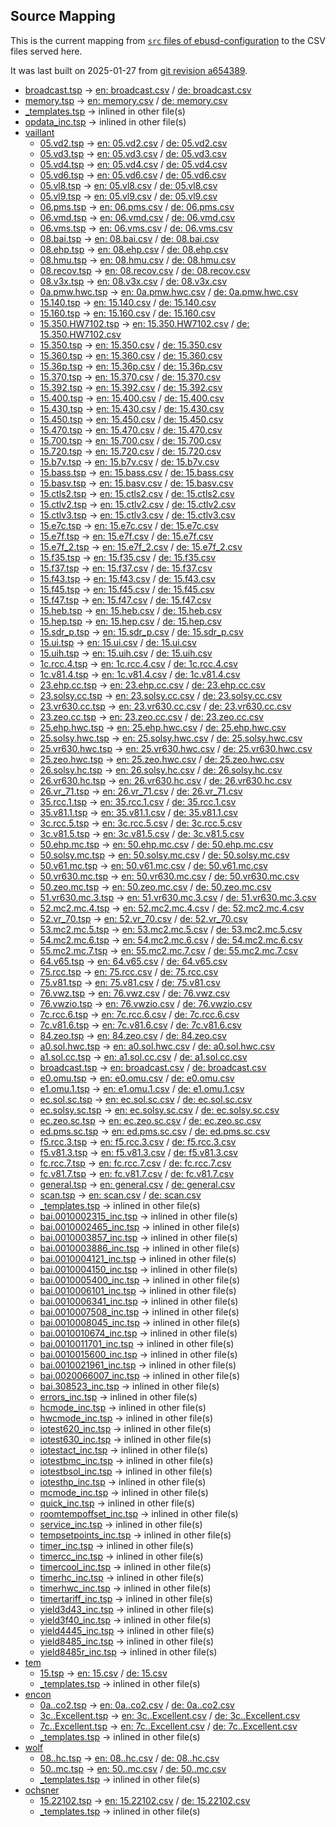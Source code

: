 ## Source Mapping
This is the current mapping from [`src` files of ebusd-configuration](https://github.com/john30/ebusd-configuration/tree/master/src) to the CSV files served here.

It was last built on 2025-01-27 from [git revision a654389](https://github.com/john30/ebusd-configuration/tree/a65438906b04d91e4f4cc42a90ee07c69e1341ed).

<!-- note: template file to be amended with the actual data by the workflow -->
 - [broadcast.tsp](https://github.com/john30/ebusd-configuration/tree/master/src/broadcast.tsp) &rarr; [en: broadcast.csv](en/broadcast.csv) / [de: broadcast.csv](de/broadcast.csv)
 - [memory.tsp](https://github.com/john30/ebusd-configuration/tree/master/src/memory.tsp) &rarr; [en: memory.csv](en/memory.csv) / [de: memory.csv](de/memory.csv)
 - [_templates.tsp](https://github.com/john30/ebusd-configuration/tree/master/src/_templates.tsp) &rarr; inlined in other file(s)
 - [opdata_inc.tsp](https://github.com/john30/ebusd-configuration/tree/master/src/opdata_inc.tsp) &rarr; inlined in other file(s)
 - [vaillant](https://github.com/john30/ebusd-configuration/tree/master/src/vaillant/)
   - [05.vd2.tsp](https://github.com/john30/ebusd-configuration/tree/master/src/vaillant/05.vd2.tsp) &rarr; [en: 05.vd2.csv](en/vaillant/05.vd2.csv) / [de: 05.vd2.csv](de/vaillant/05.vd2.csv)
   - [05.vd3.tsp](https://github.com/john30/ebusd-configuration/tree/master/src/vaillant/05.vd3.tsp) &rarr; [en: 05.vd3.csv](en/vaillant/05.vd3.csv) / [de: 05.vd3.csv](de/vaillant/05.vd3.csv)
   - [05.vd4.tsp](https://github.com/john30/ebusd-configuration/tree/master/src/vaillant/05.vd4.tsp) &rarr; [en: 05.vd4.csv](en/vaillant/05.vd4.csv) / [de: 05.vd4.csv](de/vaillant/05.vd4.csv)
   - [05.vd6.tsp](https://github.com/john30/ebusd-configuration/tree/master/src/vaillant/05.vd6.tsp) &rarr; [en: 05.vd6.csv](en/vaillant/05.vd6.csv) / [de: 05.vd6.csv](de/vaillant/05.vd6.csv)
   - [05.vl8.tsp](https://github.com/john30/ebusd-configuration/tree/master/src/vaillant/05.vl8.tsp) &rarr; [en: 05.vl8.csv](en/vaillant/05.vl8.csv) / [de: 05.vl8.csv](de/vaillant/05.vl8.csv)
   - [05.vl9.tsp](https://github.com/john30/ebusd-configuration/tree/master/src/vaillant/05.vl9.tsp) &rarr; [en: 05.vl9.csv](en/vaillant/05.vl9.csv) / [de: 05.vl9.csv](de/vaillant/05.vl9.csv)
   - [06.pms.tsp](https://github.com/john30/ebusd-configuration/tree/master/src/vaillant/06.pms.tsp) &rarr; [en: 06.pms.csv](en/vaillant/06.pms.csv) / [de: 06.pms.csv](de/vaillant/06.pms.csv)
   - [06.vmd.tsp](https://github.com/john30/ebusd-configuration/tree/master/src/vaillant/06.vmd.tsp) &rarr; [en: 06.vmd.csv](en/vaillant/06.vmd.csv) / [de: 06.vmd.csv](de/vaillant/06.vmd.csv)
   - [06.vms.tsp](https://github.com/john30/ebusd-configuration/tree/master/src/vaillant/06.vms.tsp) &rarr; [en: 06.vms.csv](en/vaillant/06.vms.csv) / [de: 06.vms.csv](de/vaillant/06.vms.csv)
   - [08.bai.tsp](https://github.com/john30/ebusd-configuration/tree/master/src/vaillant/08.bai.tsp) &rarr; [en: 08.bai.csv](en/vaillant/08.bai.csv) / [de: 08.bai.csv](de/vaillant/08.bai.csv)
   - [08.ehp.tsp](https://github.com/john30/ebusd-configuration/tree/master/src/vaillant/08.ehp.tsp) &rarr; [en: 08.ehp.csv](en/vaillant/08.ehp.csv) / [de: 08.ehp.csv](de/vaillant/08.ehp.csv)
   - [08.hmu.tsp](https://github.com/john30/ebusd-configuration/tree/master/src/vaillant/08.hmu.tsp) &rarr; [en: 08.hmu.csv](en/vaillant/08.hmu.csv) / [de: 08.hmu.csv](de/vaillant/08.hmu.csv)
   - [08.recov.tsp](https://github.com/john30/ebusd-configuration/tree/master/src/vaillant/08.recov.tsp) &rarr; [en: 08.recov.csv](en/vaillant/08.recov.csv) / [de: 08.recov.csv](de/vaillant/08.recov.csv)
   - [08.v3x.tsp](https://github.com/john30/ebusd-configuration/tree/master/src/vaillant/08.v3x.tsp) &rarr; [en: 08.v3x.csv](en/vaillant/08.v3x.csv) / [de: 08.v3x.csv](de/vaillant/08.v3x.csv)
   - [0a.pmw.hwc.tsp](https://github.com/john30/ebusd-configuration/tree/master/src/vaillant/0a.pmw.hwc.tsp) &rarr; [en: 0a.pmw.hwc.csv](en/vaillant/0a.pmw.hwc.csv) / [de: 0a.pmw.hwc.csv](de/vaillant/0a.pmw.hwc.csv)
   - [15.140.tsp](https://github.com/john30/ebusd-configuration/tree/master/src/vaillant/15.140.tsp) &rarr; [en: 15.140.csv](en/vaillant/15.140.csv) / [de: 15.140.csv](de/vaillant/15.140.csv)
   - [15.160.tsp](https://github.com/john30/ebusd-configuration/tree/master/src/vaillant/15.160.tsp) &rarr; [en: 15.160.csv](en/vaillant/15.160.csv) / [de: 15.160.csv](de/vaillant/15.160.csv)
   - [15.350.HW7102.tsp](https://github.com/john30/ebusd-configuration/tree/master/src/vaillant/15.350.HW7102.tsp) &rarr; [en: 15.350.HW7102.csv](en/vaillant/15.350.HW7102.csv) / [de: 15.350.HW7102.csv](de/vaillant/15.350.HW7102.csv)
   - [15.350.tsp](https://github.com/john30/ebusd-configuration/tree/master/src/vaillant/15.350.tsp) &rarr; [en: 15.350.csv](en/vaillant/15.350.csv) / [de: 15.350.csv](de/vaillant/15.350.csv)
   - [15.360.tsp](https://github.com/john30/ebusd-configuration/tree/master/src/vaillant/15.360.tsp) &rarr; [en: 15.360.csv](en/vaillant/15.360.csv) / [de: 15.360.csv](de/vaillant/15.360.csv)
   - [15.36p.tsp](https://github.com/john30/ebusd-configuration/tree/master/src/vaillant/15.36p.tsp) &rarr; [en: 15.36p.csv](en/vaillant/15.36p.csv) / [de: 15.36p.csv](de/vaillant/15.36p.csv)
   - [15.370.tsp](https://github.com/john30/ebusd-configuration/tree/master/src/vaillant/15.370.tsp) &rarr; [en: 15.370.csv](en/vaillant/15.370.csv) / [de: 15.370.csv](de/vaillant/15.370.csv)
   - [15.392.tsp](https://github.com/john30/ebusd-configuration/tree/master/src/vaillant/15.392.tsp) &rarr; [en: 15.392.csv](en/vaillant/15.392.csv) / [de: 15.392.csv](de/vaillant/15.392.csv)
   - [15.400.tsp](https://github.com/john30/ebusd-configuration/tree/master/src/vaillant/15.400.tsp) &rarr; [en: 15.400.csv](en/vaillant/15.400.csv) / [de: 15.400.csv](de/vaillant/15.400.csv)
   - [15.430.tsp](https://github.com/john30/ebusd-configuration/tree/master/src/vaillant/15.430.tsp) &rarr; [en: 15.430.csv](en/vaillant/15.430.csv) / [de: 15.430.csv](de/vaillant/15.430.csv)
   - [15.450.tsp](https://github.com/john30/ebusd-configuration/tree/master/src/vaillant/15.450.tsp) &rarr; [en: 15.450.csv](en/vaillant/15.450.csv) / [de: 15.450.csv](de/vaillant/15.450.csv)
   - [15.470.tsp](https://github.com/john30/ebusd-configuration/tree/master/src/vaillant/15.470.tsp) &rarr; [en: 15.470.csv](en/vaillant/15.470.csv) / [de: 15.470.csv](de/vaillant/15.470.csv)
   - [15.700.tsp](https://github.com/john30/ebusd-configuration/tree/master/src/vaillant/15.700.tsp) &rarr; [en: 15.700.csv](en/vaillant/15.700.csv) / [de: 15.700.csv](de/vaillant/15.700.csv)
   - [15.720.tsp](https://github.com/john30/ebusd-configuration/tree/master/src/vaillant/15.720.tsp) &rarr; [en: 15.720.csv](en/vaillant/15.720.csv) / [de: 15.720.csv](de/vaillant/15.720.csv)
   - [15.b7v.tsp](https://github.com/john30/ebusd-configuration/tree/master/src/vaillant/15.b7v.tsp) &rarr; [en: 15.b7v.csv](en/vaillant/15.b7v.csv) / [de: 15.b7v.csv](de/vaillant/15.b7v.csv)
   - [15.bass.tsp](https://github.com/john30/ebusd-configuration/tree/master/src/vaillant/15.bass.tsp) &rarr; [en: 15.bass.csv](en/vaillant/15.bass.csv) / [de: 15.bass.csv](de/vaillant/15.bass.csv)
   - [15.basv.tsp](https://github.com/john30/ebusd-configuration/tree/master/src/vaillant/15.basv.tsp) &rarr; [en: 15.basv.csv](en/vaillant/15.basv.csv) / [de: 15.basv.csv](de/vaillant/15.basv.csv)
   - [15.ctls2.tsp](https://github.com/john30/ebusd-configuration/tree/master/src/vaillant/15.ctls2.tsp) &rarr; [en: 15.ctls2.csv](en/vaillant/15.ctls2.csv) / [de: 15.ctls2.csv](de/vaillant/15.ctls2.csv)
   - [15.ctlv2.tsp](https://github.com/john30/ebusd-configuration/tree/master/src/vaillant/15.ctlv2.tsp) &rarr; [en: 15.ctlv2.csv](en/vaillant/15.ctlv2.csv) / [de: 15.ctlv2.csv](de/vaillant/15.ctlv2.csv)
   - [15.ctlv3.tsp](https://github.com/john30/ebusd-configuration/tree/master/src/vaillant/15.ctlv3.tsp) &rarr; [en: 15.ctlv3.csv](en/vaillant/15.ctlv3.csv) / [de: 15.ctlv3.csv](de/vaillant/15.ctlv3.csv)
   - [15.e7c.tsp](https://github.com/john30/ebusd-configuration/tree/master/src/vaillant/15.e7c.tsp) &rarr; [en: 15.e7c.csv](en/vaillant/15.e7c.csv) / [de: 15.e7c.csv](de/vaillant/15.e7c.csv)
   - [15.e7f.tsp](https://github.com/john30/ebusd-configuration/tree/master/src/vaillant/15.e7f.tsp) &rarr; [en: 15.e7f.csv](en/vaillant/15.e7f.csv) / [de: 15.e7f.csv](de/vaillant/15.e7f.csv)
   - [15.e7f_2.tsp](https://github.com/john30/ebusd-configuration/tree/master/src/vaillant/15.e7f_2.tsp) &rarr; [en: 15.e7f_2.csv](en/vaillant/15.e7f_2.csv) / [de: 15.e7f_2.csv](de/vaillant/15.e7f_2.csv)
   - [15.f35.tsp](https://github.com/john30/ebusd-configuration/tree/master/src/vaillant/15.f35.tsp) &rarr; [en: 15.f35.csv](en/vaillant/15.f35.csv) / [de: 15.f35.csv](de/vaillant/15.f35.csv)
   - [15.f37.tsp](https://github.com/john30/ebusd-configuration/tree/master/src/vaillant/15.f37.tsp) &rarr; [en: 15.f37.csv](en/vaillant/15.f37.csv) / [de: 15.f37.csv](de/vaillant/15.f37.csv)
   - [15.f43.tsp](https://github.com/john30/ebusd-configuration/tree/master/src/vaillant/15.f43.tsp) &rarr; [en: 15.f43.csv](en/vaillant/15.f43.csv) / [de: 15.f43.csv](de/vaillant/15.f43.csv)
   - [15.f45.tsp](https://github.com/john30/ebusd-configuration/tree/master/src/vaillant/15.f45.tsp) &rarr; [en: 15.f45.csv](en/vaillant/15.f45.csv) / [de: 15.f45.csv](de/vaillant/15.f45.csv)
   - [15.f47.tsp](https://github.com/john30/ebusd-configuration/tree/master/src/vaillant/15.f47.tsp) &rarr; [en: 15.f47.csv](en/vaillant/15.f47.csv) / [de: 15.f47.csv](de/vaillant/15.f47.csv)
   - [15.heb.tsp](https://github.com/john30/ebusd-configuration/tree/master/src/vaillant/15.heb.tsp) &rarr; [en: 15.heb.csv](en/vaillant/15.heb.csv) / [de: 15.heb.csv](de/vaillant/15.heb.csv)
   - [15.hep.tsp](https://github.com/john30/ebusd-configuration/tree/master/src/vaillant/15.hep.tsp) &rarr; [en: 15.hep.csv](en/vaillant/15.hep.csv) / [de: 15.hep.csv](de/vaillant/15.hep.csv)
   - [15.sdr_p.tsp](https://github.com/john30/ebusd-configuration/tree/master/src/vaillant/15.sdr_p.tsp) &rarr; [en: 15.sdr_p.csv](en/vaillant/15.sdr_p.csv) / [de: 15.sdr_p.csv](de/vaillant/15.sdr_p.csv)
   - [15.ui.tsp](https://github.com/john30/ebusd-configuration/tree/master/src/vaillant/15.ui.tsp) &rarr; [en: 15.ui.csv](en/vaillant/15.ui.csv) / [de: 15.ui.csv](de/vaillant/15.ui.csv)
   - [15.uih.tsp](https://github.com/john30/ebusd-configuration/tree/master/src/vaillant/15.uih.tsp) &rarr; [en: 15.uih.csv](en/vaillant/15.uih.csv) / [de: 15.uih.csv](de/vaillant/15.uih.csv)
   - [1c.rcc.4.tsp](https://github.com/john30/ebusd-configuration/tree/master/src/vaillant/1c.rcc.4.tsp) &rarr; [en: 1c.rcc.4.csv](en/vaillant/1c.rcc.4.csv) / [de: 1c.rcc.4.csv](de/vaillant/1c.rcc.4.csv)
   - [1c.v81.4.tsp](https://github.com/john30/ebusd-configuration/tree/master/src/vaillant/1c.v81.4.tsp) &rarr; [en: 1c.v81.4.csv](en/vaillant/1c.v81.4.csv) / [de: 1c.v81.4.csv](de/vaillant/1c.v81.4.csv)
   - [23.ehp.cc.tsp](https://github.com/john30/ebusd-configuration/tree/master/src/vaillant/23.ehp.cc.tsp) &rarr; [en: 23.ehp.cc.csv](en/vaillant/23.ehp.cc.csv) / [de: 23.ehp.cc.csv](de/vaillant/23.ehp.cc.csv)
   - [23.solsy.cc.tsp](https://github.com/john30/ebusd-configuration/tree/master/src/vaillant/23.solsy.cc.tsp) &rarr; [en: 23.solsy.cc.csv](en/vaillant/23.solsy.cc.csv) / [de: 23.solsy.cc.csv](de/vaillant/23.solsy.cc.csv)
   - [23.vr630.cc.tsp](https://github.com/john30/ebusd-configuration/tree/master/src/vaillant/23.vr630.cc.tsp) &rarr; [en: 23.vr630.cc.csv](en/vaillant/23.vr630.cc.csv) / [de: 23.vr630.cc.csv](de/vaillant/23.vr630.cc.csv)
   - [23.zeo.cc.tsp](https://github.com/john30/ebusd-configuration/tree/master/src/vaillant/23.zeo.cc.tsp) &rarr; [en: 23.zeo.cc.csv](en/vaillant/23.zeo.cc.csv) / [de: 23.zeo.cc.csv](de/vaillant/23.zeo.cc.csv)
   - [25.ehp.hwc.tsp](https://github.com/john30/ebusd-configuration/tree/master/src/vaillant/25.ehp.hwc.tsp) &rarr; [en: 25.ehp.hwc.csv](en/vaillant/25.ehp.hwc.csv) / [de: 25.ehp.hwc.csv](de/vaillant/25.ehp.hwc.csv)
   - [25.solsy.hwc.tsp](https://github.com/john30/ebusd-configuration/tree/master/src/vaillant/25.solsy.hwc.tsp) &rarr; [en: 25.solsy.hwc.csv](en/vaillant/25.solsy.hwc.csv) / [de: 25.solsy.hwc.csv](de/vaillant/25.solsy.hwc.csv)
   - [25.vr630.hwc.tsp](https://github.com/john30/ebusd-configuration/tree/master/src/vaillant/25.vr630.hwc.tsp) &rarr; [en: 25.vr630.hwc.csv](en/vaillant/25.vr630.hwc.csv) / [de: 25.vr630.hwc.csv](de/vaillant/25.vr630.hwc.csv)
   - [25.zeo.hwc.tsp](https://github.com/john30/ebusd-configuration/tree/master/src/vaillant/25.zeo.hwc.tsp) &rarr; [en: 25.zeo.hwc.csv](en/vaillant/25.zeo.hwc.csv) / [de: 25.zeo.hwc.csv](de/vaillant/25.zeo.hwc.csv)
   - [26.solsy.hc.tsp](https://github.com/john30/ebusd-configuration/tree/master/src/vaillant/26.solsy.hc.tsp) &rarr; [en: 26.solsy.hc.csv](en/vaillant/26.solsy.hc.csv) / [de: 26.solsy.hc.csv](de/vaillant/26.solsy.hc.csv)
   - [26.vr630.hc.tsp](https://github.com/john30/ebusd-configuration/tree/master/src/vaillant/26.vr630.hc.tsp) &rarr; [en: 26.vr630.hc.csv](en/vaillant/26.vr630.hc.csv) / [de: 26.vr630.hc.csv](de/vaillant/26.vr630.hc.csv)
   - [26.vr_71.tsp](https://github.com/john30/ebusd-configuration/tree/master/src/vaillant/26.vr_71.tsp) &rarr; [en: 26.vr_71.csv](en/vaillant/26.vr_71.csv) / [de: 26.vr_71.csv](de/vaillant/26.vr_71.csv)
   - [35.rcc.1.tsp](https://github.com/john30/ebusd-configuration/tree/master/src/vaillant/35.rcc.1.tsp) &rarr; [en: 35.rcc.1.csv](en/vaillant/35.rcc.1.csv) / [de: 35.rcc.1.csv](de/vaillant/35.rcc.1.csv)
   - [35.v81.1.tsp](https://github.com/john30/ebusd-configuration/tree/master/src/vaillant/35.v81.1.tsp) &rarr; [en: 35.v81.1.csv](en/vaillant/35.v81.1.csv) / [de: 35.v81.1.csv](de/vaillant/35.v81.1.csv)
   - [3c.rcc.5.tsp](https://github.com/john30/ebusd-configuration/tree/master/src/vaillant/3c.rcc.5.tsp) &rarr; [en: 3c.rcc.5.csv](en/vaillant/3c.rcc.5.csv) / [de: 3c.rcc.5.csv](de/vaillant/3c.rcc.5.csv)
   - [3c.v81.5.tsp](https://github.com/john30/ebusd-configuration/tree/master/src/vaillant/3c.v81.5.tsp) &rarr; [en: 3c.v81.5.csv](en/vaillant/3c.v81.5.csv) / [de: 3c.v81.5.csv](de/vaillant/3c.v81.5.csv)
   - [50.ehp.mc.tsp](https://github.com/john30/ebusd-configuration/tree/master/src/vaillant/50.ehp.mc.tsp) &rarr; [en: 50.ehp.mc.csv](en/vaillant/50.ehp.mc.csv) / [de: 50.ehp.mc.csv](de/vaillant/50.ehp.mc.csv)
   - [50.solsy.mc.tsp](https://github.com/john30/ebusd-configuration/tree/master/src/vaillant/50.solsy.mc.tsp) &rarr; [en: 50.solsy.mc.csv](en/vaillant/50.solsy.mc.csv) / [de: 50.solsy.mc.csv](de/vaillant/50.solsy.mc.csv)
   - [50.v61.mc.tsp](https://github.com/john30/ebusd-configuration/tree/master/src/vaillant/50.v61.mc.tsp) &rarr; [en: 50.v61.mc.csv](en/vaillant/50.v61.mc.csv) / [de: 50.v61.mc.csv](de/vaillant/50.v61.mc.csv)
   - [50.vr630.mc.tsp](https://github.com/john30/ebusd-configuration/tree/master/src/vaillant/50.vr630.mc.tsp) &rarr; [en: 50.vr630.mc.csv](en/vaillant/50.vr630.mc.csv) / [de: 50.vr630.mc.csv](de/vaillant/50.vr630.mc.csv)
   - [50.zeo.mc.tsp](https://github.com/john30/ebusd-configuration/tree/master/src/vaillant/50.zeo.mc.tsp) &rarr; [en: 50.zeo.mc.csv](en/vaillant/50.zeo.mc.csv) / [de: 50.zeo.mc.csv](de/vaillant/50.zeo.mc.csv)
   - [51.vr630.mc.3.tsp](https://github.com/john30/ebusd-configuration/tree/master/src/vaillant/51.vr630.mc.3.tsp) &rarr; [en: 51.vr630.mc.3.csv](en/vaillant/51.vr630.mc.3.csv) / [de: 51.vr630.mc.3.csv](de/vaillant/51.vr630.mc.3.csv)
   - [52.mc2.mc.4.tsp](https://github.com/john30/ebusd-configuration/tree/master/src/vaillant/52.mc2.mc.4.tsp) &rarr; [en: 52.mc2.mc.4.csv](en/vaillant/52.mc2.mc.4.csv) / [de: 52.mc2.mc.4.csv](de/vaillant/52.mc2.mc.4.csv)
   - [52.vr_70.tsp](https://github.com/john30/ebusd-configuration/tree/master/src/vaillant/52.vr_70.tsp) &rarr; [en: 52.vr_70.csv](en/vaillant/52.vr_70.csv) / [de: 52.vr_70.csv](de/vaillant/52.vr_70.csv)
   - [53.mc2.mc.5.tsp](https://github.com/john30/ebusd-configuration/tree/master/src/vaillant/53.mc2.mc.5.tsp) &rarr; [en: 53.mc2.mc.5.csv](en/vaillant/53.mc2.mc.5.csv) / [de: 53.mc2.mc.5.csv](de/vaillant/53.mc2.mc.5.csv)
   - [54.mc2.mc.6.tsp](https://github.com/john30/ebusd-configuration/tree/master/src/vaillant/54.mc2.mc.6.tsp) &rarr; [en: 54.mc2.mc.6.csv](en/vaillant/54.mc2.mc.6.csv) / [de: 54.mc2.mc.6.csv](de/vaillant/54.mc2.mc.6.csv)
   - [55.mc2.mc.7.tsp](https://github.com/john30/ebusd-configuration/tree/master/src/vaillant/55.mc2.mc.7.tsp) &rarr; [en: 55.mc2.mc.7.csv](en/vaillant/55.mc2.mc.7.csv) / [de: 55.mc2.mc.7.csv](de/vaillant/55.mc2.mc.7.csv)
   - [64.v65.tsp](https://github.com/john30/ebusd-configuration/tree/master/src/vaillant/64.v65.tsp) &rarr; [en: 64.v65.csv](en/vaillant/64.v65.csv) / [de: 64.v65.csv](de/vaillant/64.v65.csv)
   - [75.rcc.tsp](https://github.com/john30/ebusd-configuration/tree/master/src/vaillant/75.rcc.tsp) &rarr; [en: 75.rcc.csv](en/vaillant/75.rcc.csv) / [de: 75.rcc.csv](de/vaillant/75.rcc.csv)
   - [75.v81.tsp](https://github.com/john30/ebusd-configuration/tree/master/src/vaillant/75.v81.tsp) &rarr; [en: 75.v81.csv](en/vaillant/75.v81.csv) / [de: 75.v81.csv](de/vaillant/75.v81.csv)
   - [76.vwz.tsp](https://github.com/john30/ebusd-configuration/tree/master/src/vaillant/76.vwz.tsp) &rarr; [en: 76.vwz.csv](en/vaillant/76.vwz.csv) / [de: 76.vwz.csv](de/vaillant/76.vwz.csv)
   - [76.vwzio.tsp](https://github.com/john30/ebusd-configuration/tree/master/src/vaillant/76.vwzio.tsp) &rarr; [en: 76.vwzio.csv](en/vaillant/76.vwzio.csv) / [de: 76.vwzio.csv](de/vaillant/76.vwzio.csv)
   - [7c.rcc.6.tsp](https://github.com/john30/ebusd-configuration/tree/master/src/vaillant/7c.rcc.6.tsp) &rarr; [en: 7c.rcc.6.csv](en/vaillant/7c.rcc.6.csv) / [de: 7c.rcc.6.csv](de/vaillant/7c.rcc.6.csv)
   - [7c.v81.6.tsp](https://github.com/john30/ebusd-configuration/tree/master/src/vaillant/7c.v81.6.tsp) &rarr; [en: 7c.v81.6.csv](en/vaillant/7c.v81.6.csv) / [de: 7c.v81.6.csv](de/vaillant/7c.v81.6.csv)
   - [84.zeo.tsp](https://github.com/john30/ebusd-configuration/tree/master/src/vaillant/84.zeo.tsp) &rarr; [en: 84.zeo.csv](en/vaillant/84.zeo.csv) / [de: 84.zeo.csv](de/vaillant/84.zeo.csv)
   - [a0.sol.hwc.tsp](https://github.com/john30/ebusd-configuration/tree/master/src/vaillant/a0.sol.hwc.tsp) &rarr; [en: a0.sol.hwc.csv](en/vaillant/a0.sol.hwc.csv) / [de: a0.sol.hwc.csv](de/vaillant/a0.sol.hwc.csv)
   - [a1.sol.cc.tsp](https://github.com/john30/ebusd-configuration/tree/master/src/vaillant/a1.sol.cc.tsp) &rarr; [en: a1.sol.cc.csv](en/vaillant/a1.sol.cc.csv) / [de: a1.sol.cc.csv](de/vaillant/a1.sol.cc.csv)
   - [broadcast.tsp](https://github.com/john30/ebusd-configuration/tree/master/src/vaillant/broadcast.tsp) &rarr; [en: broadcast.csv](en/vaillant/broadcast.csv) / [de: broadcast.csv](de/vaillant/broadcast.csv)
   - [e0.omu.tsp](https://github.com/john30/ebusd-configuration/tree/master/src/vaillant/e0.omu.tsp) &rarr; [en: e0.omu.csv](en/vaillant/e0.omu.csv) / [de: e0.omu.csv](de/vaillant/e0.omu.csv)
   - [e1.omu.1.tsp](https://github.com/john30/ebusd-configuration/tree/master/src/vaillant/e1.omu.1.tsp) &rarr; [en: e1.omu.1.csv](en/vaillant/e1.omu.1.csv) / [de: e1.omu.1.csv](de/vaillant/e1.omu.1.csv)
   - [ec.sol.sc.tsp](https://github.com/john30/ebusd-configuration/tree/master/src/vaillant/ec.sol.sc.tsp) &rarr; [en: ec.sol.sc.csv](en/vaillant/ec.sol.sc.csv) / [de: ec.sol.sc.csv](de/vaillant/ec.sol.sc.csv)
   - [ec.solsy.sc.tsp](https://github.com/john30/ebusd-configuration/tree/master/src/vaillant/ec.solsy.sc.tsp) &rarr; [en: ec.solsy.sc.csv](en/vaillant/ec.solsy.sc.csv) / [de: ec.solsy.sc.csv](de/vaillant/ec.solsy.sc.csv)
   - [ec.zeo.sc.tsp](https://github.com/john30/ebusd-configuration/tree/master/src/vaillant/ec.zeo.sc.tsp) &rarr; [en: ec.zeo.sc.csv](en/vaillant/ec.zeo.sc.csv) / [de: ec.zeo.sc.csv](de/vaillant/ec.zeo.sc.csv)
   - [ed.pms.sc.tsp](https://github.com/john30/ebusd-configuration/tree/master/src/vaillant/ed.pms.sc.tsp) &rarr; [en: ed.pms.sc.csv](en/vaillant/ed.pms.sc.csv) / [de: ed.pms.sc.csv](de/vaillant/ed.pms.sc.csv)
   - [f5.rcc.3.tsp](https://github.com/john30/ebusd-configuration/tree/master/src/vaillant/f5.rcc.3.tsp) &rarr; [en: f5.rcc.3.csv](en/vaillant/f5.rcc.3.csv) / [de: f5.rcc.3.csv](de/vaillant/f5.rcc.3.csv)
   - [f5.v81.3.tsp](https://github.com/john30/ebusd-configuration/tree/master/src/vaillant/f5.v81.3.tsp) &rarr; [en: f5.v81.3.csv](en/vaillant/f5.v81.3.csv) / [de: f5.v81.3.csv](de/vaillant/f5.v81.3.csv)
   - [fc.rcc.7.tsp](https://github.com/john30/ebusd-configuration/tree/master/src/vaillant/fc.rcc.7.tsp) &rarr; [en: fc.rcc.7.csv](en/vaillant/fc.rcc.7.csv) / [de: fc.rcc.7.csv](de/vaillant/fc.rcc.7.csv)
   - [fc.v81.7.tsp](https://github.com/john30/ebusd-configuration/tree/master/src/vaillant/fc.v81.7.tsp) &rarr; [en: fc.v81.7.csv](en/vaillant/fc.v81.7.csv) / [de: fc.v81.7.csv](de/vaillant/fc.v81.7.csv)
   - [general.tsp](https://github.com/john30/ebusd-configuration/tree/master/src/vaillant/general.tsp) &rarr; [en: general.csv](en/vaillant/general.csv) / [de: general.csv](de/vaillant/general.csv)
   - [scan.tsp](https://github.com/john30/ebusd-configuration/tree/master/src/vaillant/scan.tsp) &rarr; [en: scan.csv](en/vaillant/scan.csv) / [de: scan.csv](de/vaillant/scan.csv)
   - [_templates.tsp](https://github.com/john30/ebusd-configuration/tree/master/src/vaillant/_templates.tsp) &rarr; inlined in other file(s)
   - [bai.0010002315_inc.tsp](https://github.com/john30/ebusd-configuration/tree/master/src/vaillant/bai.0010002315_inc.tsp) &rarr; inlined in other file(s)
   - [bai.0010002465_inc.tsp](https://github.com/john30/ebusd-configuration/tree/master/src/vaillant/bai.0010002465_inc.tsp) &rarr; inlined in other file(s)
   - [bai.0010003857_inc.tsp](https://github.com/john30/ebusd-configuration/tree/master/src/vaillant/bai.0010003857_inc.tsp) &rarr; inlined in other file(s)
   - [bai.0010003886_inc.tsp](https://github.com/john30/ebusd-configuration/tree/master/src/vaillant/bai.0010003886_inc.tsp) &rarr; inlined in other file(s)
   - [bai.0010004121_inc.tsp](https://github.com/john30/ebusd-configuration/tree/master/src/vaillant/bai.0010004121_inc.tsp) &rarr; inlined in other file(s)
   - [bai.0010004150_inc.tsp](https://github.com/john30/ebusd-configuration/tree/master/src/vaillant/bai.0010004150_inc.tsp) &rarr; inlined in other file(s)
   - [bai.0010005400_inc.tsp](https://github.com/john30/ebusd-configuration/tree/master/src/vaillant/bai.0010005400_inc.tsp) &rarr; inlined in other file(s)
   - [bai.0010006101_inc.tsp](https://github.com/john30/ebusd-configuration/tree/master/src/vaillant/bai.0010006101_inc.tsp) &rarr; inlined in other file(s)
   - [bai.0010006341_inc.tsp](https://github.com/john30/ebusd-configuration/tree/master/src/vaillant/bai.0010006341_inc.tsp) &rarr; inlined in other file(s)
   - [bai.0010007508_inc.tsp](https://github.com/john30/ebusd-configuration/tree/master/src/vaillant/bai.0010007508_inc.tsp) &rarr; inlined in other file(s)
   - [bai.0010008045_inc.tsp](https://github.com/john30/ebusd-configuration/tree/master/src/vaillant/bai.0010008045_inc.tsp) &rarr; inlined in other file(s)
   - [bai.0010010674_inc.tsp](https://github.com/john30/ebusd-configuration/tree/master/src/vaillant/bai.0010010674_inc.tsp) &rarr; inlined in other file(s)
   - [bai.0010011701_inc.tsp](https://github.com/john30/ebusd-configuration/tree/master/src/vaillant/bai.0010011701_inc.tsp) &rarr; inlined in other file(s)
   - [bai.0010015600_inc.tsp](https://github.com/john30/ebusd-configuration/tree/master/src/vaillant/bai.0010015600_inc.tsp) &rarr; inlined in other file(s)
   - [bai.0010021961_inc.tsp](https://github.com/john30/ebusd-configuration/tree/master/src/vaillant/bai.0010021961_inc.tsp) &rarr; inlined in other file(s)
   - [bai.0020066007_inc.tsp](https://github.com/john30/ebusd-configuration/tree/master/src/vaillant/bai.0020066007_inc.tsp) &rarr; inlined in other file(s)
   - [bai.308523_inc.tsp](https://github.com/john30/ebusd-configuration/tree/master/src/vaillant/bai.308523_inc.tsp) &rarr; inlined in other file(s)
   - [errors_inc.tsp](https://github.com/john30/ebusd-configuration/tree/master/src/vaillant/errors_inc.tsp) &rarr; inlined in other file(s)
   - [hcmode_inc.tsp](https://github.com/john30/ebusd-configuration/tree/master/src/vaillant/hcmode_inc.tsp) &rarr; inlined in other file(s)
   - [hwcmode_inc.tsp](https://github.com/john30/ebusd-configuration/tree/master/src/vaillant/hwcmode_inc.tsp) &rarr; inlined in other file(s)
   - [iotest620_inc.tsp](https://github.com/john30/ebusd-configuration/tree/master/src/vaillant/iotest620_inc.tsp) &rarr; inlined in other file(s)
   - [iotest630_inc.tsp](https://github.com/john30/ebusd-configuration/tree/master/src/vaillant/iotest630_inc.tsp) &rarr; inlined in other file(s)
   - [iotestact_inc.tsp](https://github.com/john30/ebusd-configuration/tree/master/src/vaillant/iotestact_inc.tsp) &rarr; inlined in other file(s)
   - [iotestbmc_inc.tsp](https://github.com/john30/ebusd-configuration/tree/master/src/vaillant/iotestbmc_inc.tsp) &rarr; inlined in other file(s)
   - [iotestbsol_inc.tsp](https://github.com/john30/ebusd-configuration/tree/master/src/vaillant/iotestbsol_inc.tsp) &rarr; inlined in other file(s)
   - [iotesthp_inc.tsp](https://github.com/john30/ebusd-configuration/tree/master/src/vaillant/iotesthp_inc.tsp) &rarr; inlined in other file(s)
   - [mcmode_inc.tsp](https://github.com/john30/ebusd-configuration/tree/master/src/vaillant/mcmode_inc.tsp) &rarr; inlined in other file(s)
   - [quick_inc.tsp](https://github.com/john30/ebusd-configuration/tree/master/src/vaillant/quick_inc.tsp) &rarr; inlined in other file(s)
   - [roomtempoffset_inc.tsp](https://github.com/john30/ebusd-configuration/tree/master/src/vaillant/roomtempoffset_inc.tsp) &rarr; inlined in other file(s)
   - [service_inc.tsp](https://github.com/john30/ebusd-configuration/tree/master/src/vaillant/service_inc.tsp) &rarr; inlined in other file(s)
   - [tempsetpoints_inc.tsp](https://github.com/john30/ebusd-configuration/tree/master/src/vaillant/tempsetpoints_inc.tsp) &rarr; inlined in other file(s)
   - [timer_inc.tsp](https://github.com/john30/ebusd-configuration/tree/master/src/vaillant/timer_inc.tsp) &rarr; inlined in other file(s)
   - [timercc_inc.tsp](https://github.com/john30/ebusd-configuration/tree/master/src/vaillant/timercc_inc.tsp) &rarr; inlined in other file(s)
   - [timercool_inc.tsp](https://github.com/john30/ebusd-configuration/tree/master/src/vaillant/timercool_inc.tsp) &rarr; inlined in other file(s)
   - [timerhc_inc.tsp](https://github.com/john30/ebusd-configuration/tree/master/src/vaillant/timerhc_inc.tsp) &rarr; inlined in other file(s)
   - [timerhwc_inc.tsp](https://github.com/john30/ebusd-configuration/tree/master/src/vaillant/timerhwc_inc.tsp) &rarr; inlined in other file(s)
   - [timertariff_inc.tsp](https://github.com/john30/ebusd-configuration/tree/master/src/vaillant/timertariff_inc.tsp) &rarr; inlined in other file(s)
   - [yield3d43_inc.tsp](https://github.com/john30/ebusd-configuration/tree/master/src/vaillant/yield3d43_inc.tsp) &rarr; inlined in other file(s)
   - [yield3f40_inc.tsp](https://github.com/john30/ebusd-configuration/tree/master/src/vaillant/yield3f40_inc.tsp) &rarr; inlined in other file(s)
   - [yield4445_inc.tsp](https://github.com/john30/ebusd-configuration/tree/master/src/vaillant/yield4445_inc.tsp) &rarr; inlined in other file(s)
   - [yield8485_inc.tsp](https://github.com/john30/ebusd-configuration/tree/master/src/vaillant/yield8485_inc.tsp) &rarr; inlined in other file(s)
   - [yield8485r_inc.tsp](https://github.com/john30/ebusd-configuration/tree/master/src/vaillant/yield8485r_inc.tsp) &rarr; inlined in other file(s)
 - [tem](https://github.com/john30/ebusd-configuration/tree/master/src/tem/)
   - [15.tsp](https://github.com/john30/ebusd-configuration/tree/master/src/tem/15.tsp) &rarr; [en: 15.csv](en/tem/15.csv) / [de: 15.csv](de/tem/15.csv)
   - [_templates.tsp](https://github.com/john30/ebusd-configuration/tree/master/src/tem/_templates.tsp) &rarr; inlined in other file(s)
 - [encon](https://github.com/john30/ebusd-configuration/tree/master/src/encon/)
   - [0a..co2.tsp](https://github.com/john30/ebusd-configuration/tree/master/src/encon/0a..co2.tsp) &rarr; [en: 0a..co2.csv](en/encon/0a..co2.csv) / [de: 0a..co2.csv](de/encon/0a..co2.csv)
   - [3c..Excellent.tsp](https://github.com/john30/ebusd-configuration/tree/master/src/encon/3c..Excellent.tsp) &rarr; [en: 3c..Excellent.csv](en/encon/3c..Excellent.csv) / [de: 3c..Excellent.csv](de/encon/3c..Excellent.csv)
   - [7c..Excellent.tsp](https://github.com/john30/ebusd-configuration/tree/master/src/encon/7c..Excellent.tsp) &rarr; [en: 7c..Excellent.csv](en/encon/7c..Excellent.csv) / [de: 7c..Excellent.csv](de/encon/7c..Excellent.csv)
   - [_templates.tsp](https://github.com/john30/ebusd-configuration/tree/master/src/encon/_templates.tsp) &rarr; inlined in other file(s)
 - [wolf](https://github.com/john30/ebusd-configuration/tree/master/src/wolf/)
   - [08..hc.tsp](https://github.com/john30/ebusd-configuration/tree/master/src/wolf/08..hc.tsp) &rarr; [en: 08..hc.csv](en/wolf/08..hc.csv) / [de: 08..hc.csv](de/wolf/08..hc.csv)
   - [50..mc.tsp](https://github.com/john30/ebusd-configuration/tree/master/src/wolf/50..mc.tsp) &rarr; [en: 50..mc.csv](en/wolf/50..mc.csv) / [de: 50..mc.csv](de/wolf/50..mc.csv)
   - [_templates.tsp](https://github.com/john30/ebusd-configuration/tree/master/src/wolf/_templates.tsp) &rarr; inlined in other file(s)
 - [ochsner](https://github.com/john30/ebusd-configuration/tree/master/src/ochsner/)
   - [15.22102.tsp](https://github.com/john30/ebusd-configuration/tree/master/src/ochsner/15.22102.tsp) &rarr; [en: 15.22102.csv](en/ochsner/15.22102.csv) / [de: 15.22102.csv](de/ochsner/15.22102.csv)
   - [_templates.tsp](https://github.com/john30/ebusd-configuration/tree/master/src/ochsner/_templates.tsp) &rarr; inlined in other file(s)
